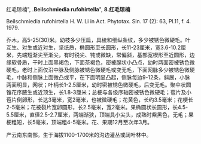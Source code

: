 红毛琼楠",
.**Beilschmiedia rufohirtella**",
**8.红毛琼楠**

Beilschmiedia rufohirtella H. W. Li in Act. Phytotax. Sin. 17 (2): 63, Pl.11, f. 4. 1979.

乔木，高5-25(30)米。幼枝多少压扁，具棱和细纵条纹，多少被锈色微硬毛。叶互生、对生或近对生，坚纸质，椭圆形至长圆形，长11-23厘米，宽3.6-10.2厘米，先端短渐尖至渐尖，有时锐尖、钝或微缺，常偏斜，基部宽楔形至近圆形，边缘软骨质，干时上面黑褐色，下面茶褐色，密被腺状小凸点，幼时两面密被锈色微硬毛，老时上面仅沿中脉及侧脉被锈色微硬毛或变无毛，下面网脉多少被锈色微硬毛，中脉和侧脉上面微凸或平，在下面明显凸起，侧脉每边9-12条，斜展，小脉两面明显，网状；叶柄长1-2.5厘米，幼时密被锈色微硬毛，后变无毛。聚伞状圆锥花序腋生或近顶生，长1.8-3厘米；总梗与各级序轴密被锈色微硬毛；苞片及小苞片倒卵形，长达3毫米，宽2毫米，也被微硬毛；花黄色，长约3.5毫米；花梗长2-5毫米；花被裂片宽卵圆形，长2.5毫米，宽2毫米。果椭圆状长圆形，长4.5-5.5厘米，直径2.5-2.7厘米，两端渐狭，顶端具小尖头，成熟时紫黑色，无毛；果梗粗短，长5毫米，顶端粗4-5毫米。花、果期12月至次年3月。

产云南东南部。生于海拔1100-1700米的沟边灌丛或阔叶林中。
